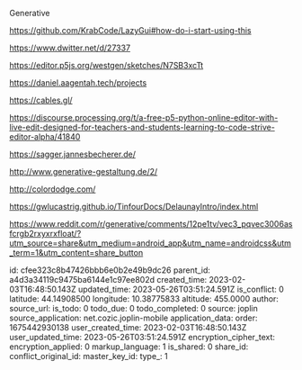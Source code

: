 Generative

https://github.com/KrabCode/LazyGui#how-do-i-start-using-this

https://www.dwitter.net/d/27337

https://editor.p5js.org/westgen/sketches/N7SB3xcTt

https://daniel.aagentah.tech/projects

https://cables.gl/

https://discourse.processing.org/t/a-free-p5-python-online-editor-with-live-edit-designed-for-teachers-and-students-learning-to-code-strive-editor-alpha/41840

https://sagger.jannesbecherer.de/

http://www.generative-gestaltung.de/2/

http://colordodge.com/

https://gwlucastrig.github.io/TinfourDocs/DelaunayIntro/index.html

https://www.reddit.com/r/generative/comments/12pe1tv/vec3_pqvec3006asfcrgb2rxyxrxfloat/?utm_source=share&utm_medium=android_app&utm_name=androidcss&utm_term=1&utm_content=share_button

id: cfee323c8b47426bbb6e0b2e49b9dc26
parent_id: a4d3a34119c9475ba6144e1c97ee802d
created_time: 2023-02-03T16:48:50.143Z
updated_time: 2023-05-26T03:51:24.591Z
is_conflict: 0
latitude: 44.14908500
longitude: 10.38775833
altitude: 455.0000
author: 
source_url: 
is_todo: 0
todo_due: 0
todo_completed: 0
source: joplin
source_application: net.cozic.joplin-mobile
application_data: 
order: 1675442930138
user_created_time: 2023-02-03T16:48:50.143Z
user_updated_time: 2023-05-26T03:51:24.591Z
encryption_cipher_text: 
encryption_applied: 0
markup_language: 1
is_shared: 0
share_id: 
conflict_original_id: 
master_key_id: 
type_: 1
